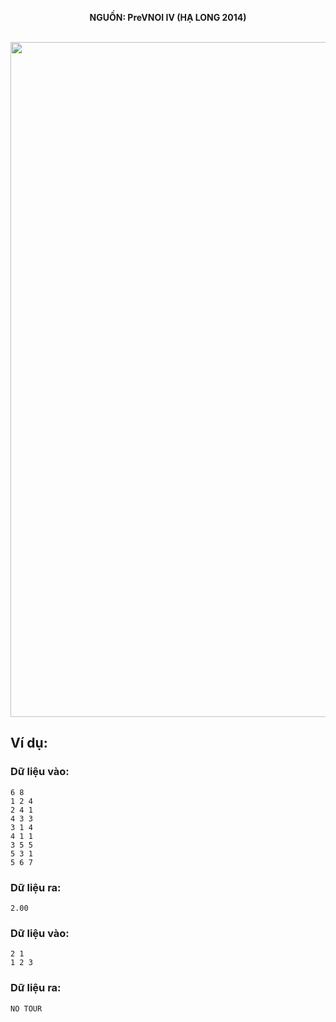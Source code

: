 **<center>NGUỒN: PreVNOI IV (HẠ LONG 2014)</center>**
<br>

<img src="/images/problems/1057/tour.svg" width=1080px>

## Ví dụ:
### Dữ liệu vào:
```
6 8
1 2 4
2 4 1
4 3 3
3 1 4
4 1 1
3 5 5
5 3 1
5 6 7
```

### Dữ liệu ra:
```
2.00
```

### Dữ liệu vào:
```
2 1
1 2 3
```

### Dữ liệu ra:
```
NO TOUR
```